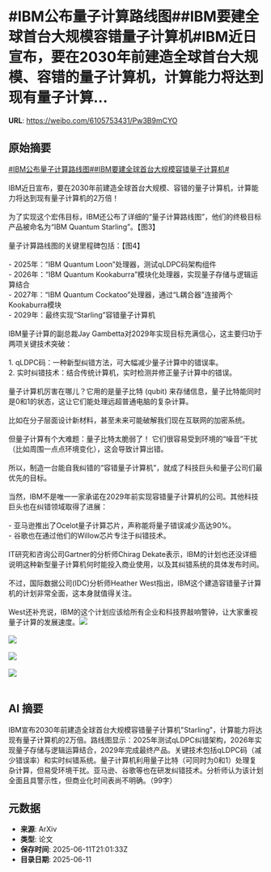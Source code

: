 # #IBM公布量子计算路线图##IBM要建全球首台大规模容错量子计算机#IBM近日宣布，要在2030年前建造全球首台大规模、容错的量子计算机，计算能力将达到现有量子计算...

**URL**: https://weibo.com/6105753431/Pw3B9mCYO

## 原始摘要

<a href="https://m.weibo.cn/search?containerid=231522type%3D1%26t%3D10%26q%3D%23IBM%E5%85%AC%E5%B8%83%E9%87%8F%E5%AD%90%E8%AE%A1%E7%AE%97%E8%B7%AF%E7%BA%BF%E5%9B%BE%23&amp;extparam=%23IBM%E5%85%AC%E5%B8%83%E9%87%8F%E5%AD%90%E8%AE%A1%E7%AE%97%E8%B7%AF%E7%BA%BF%E5%9B%BE%23" data-hide=""><span class="surl-text">#IBM公布量子计算路线图#</span></a><a href="https://m.weibo.cn/search?containerid=231522type%3D1%26t%3D10%26q%3D%23IBM%E8%A6%81%E5%BB%BA%E5%85%A8%E7%90%83%E9%A6%96%E5%8F%B0%E5%A4%A7%E8%A7%84%E6%A8%A1%E5%AE%B9%E9%94%99%E9%87%8F%E5%AD%90%E8%AE%A1%E7%AE%97%E6%9C%BA%23&amp;extparam=%23IBM%E8%A6%81%E5%BB%BA%E5%85%A8%E7%90%83%E9%A6%96%E5%8F%B0%E5%A4%A7%E8%A7%84%E6%A8%A1%E5%AE%B9%E9%94%99%E9%87%8F%E5%AD%90%E8%AE%A1%E7%AE%97%E6%9C%BA%23" data-hide=""><span class="surl-text">#IBM要建全球首台大规模容错量子计算机#</span></a><br><br>IBM近日宣布，要在2030年前建造全球首台大规模、容错的量子计算机，计算能力将达到现有量子计算机的2万倍！<br><br>为了实现这个宏伟目标，IBM还公布了详细的“量子计算路线图”，他们的终极目标产品被命名为“IBM Quantum Starling”。【图3】<br><br>量子计算路线图的关键里程碑包括：【图4】<br><br>- 2025年：“IBM Quantum Loon”处理器，测试qLDPC码架构组件<br>- 2026年：“IBM Quantum Kookaburra”模块化处理器，实现量子存储与逻辑运算结合<br>- 2027年：“IBM Quantum Cockatoo”处理器，通过“L耦合器”连接两个Kookaburra模块<br>- 2029年：最终实现“Starling”容错量子计算机<br><br>IBM量子计算的副总裁Jay Gambetta对2029年实现目标充满信心，这主要归功于两项关键技术突破：<br><br>1. qLDPC码：一种新型纠错方法，可大幅减少量子计算中的错误率。<br>2. 实时纠错技术：结合传统计算机，实时检测并修正量子计算中的错误。<br> <br>量子计算机厉害在哪儿？它用的是量子比特 (qubit) 来存储信息，量子比特能同时是0和1的状态，这让它们能处理远超普通电脑的复杂计算。<br><br>比如在分子层面设计新材料，甚至未来可能破解我们现在互联网的加密系统。<br><br>但量子计算有个大难题：量子比特太脆弱了！ 它们很容易受到环境的“噪音”干扰（比如周围一点点环境变化），这会导致计算出错。<br><br>所以，制造一台能自我纠错的“容错量子计算机”，就成了科技巨头和量子公司们最优先的目标。<br><br>当然，IBM不是唯一一家承诺在2029年前实现容错量子计算机的公司。其他科技巨头也在纠错领域取得了进展：<br><br>- 亚马逊推出了Ocelot量子计算芯片，声称能将量子错误减少高达90%。<br>- 谷歌也在通过他们的Willow芯片专注于纠错技术。<br><br>IT研究和咨询公司Gartner的分析师Chirag Dekate表示，IBM的计划也还没详细说明这种新型量子计算机何时能投入商业使用，以及其纠错系统的具体发布时间。<br><br>不过，国际数据公司(IDC)分析师Heather West指出，IBM这个建造容错量子计算机的计划非常全面，这本身就值得关注。<br><br>West还补充说，IBM的这个计划应该给所有企业和科技界敲响警钟，让大家重视量子计算的发展速度。<img style="" src="https://tvax2.sinaimg.cn/large/006Fd7o3gy1i2bitgjfs8j30jg0ay7af.jpg" referrerpolicy="no-referrer"><br><br><img style="" src="https://tvax4.sinaimg.cn/large/006Fd7o3gy1i2bith7oilj30zk0k0dmb.jpg" referrerpolicy="no-referrer"><br><br><img style="" src="https://tvax1.sinaimg.cn/large/006Fd7o3gy1i2bitivgs7j30zk0jzn52.jpg" referrerpolicy="no-referrer"><br><br><img style="" src="https://tvax3.sinaimg.cn/large/006Fd7o3gy1i2bitjsu19j30rs0fnjvg.jpg" referrerpolicy="no-referrer"><br><br>

## AI 摘要

IBM宣布2030年前建造全球首台大规模容错量子计算机"Starling"，计算能力将达现有量子计算机的2万倍。路线图显示：2025年测试qLDPC纠错架构，2026年实现量子存储与逻辑运算结合，2029年完成最终产品。关键技术包括qLDPC码（减少错误率）和实时纠错系统。量子计算机利用量子比特（可同时为0和1）处理复杂计算，但易受环境干扰。亚马逊、谷歌等也在研发纠错技术。分析师认为该计划全面且具警示性，但商业化时间表尚不明确。（99字）

## 元数据

- **来源**: ArXiv
- **类型**: 论文
- **保存时间**: 2025-06-11T21:01:33Z
- **目录日期**: 2025-06-11
